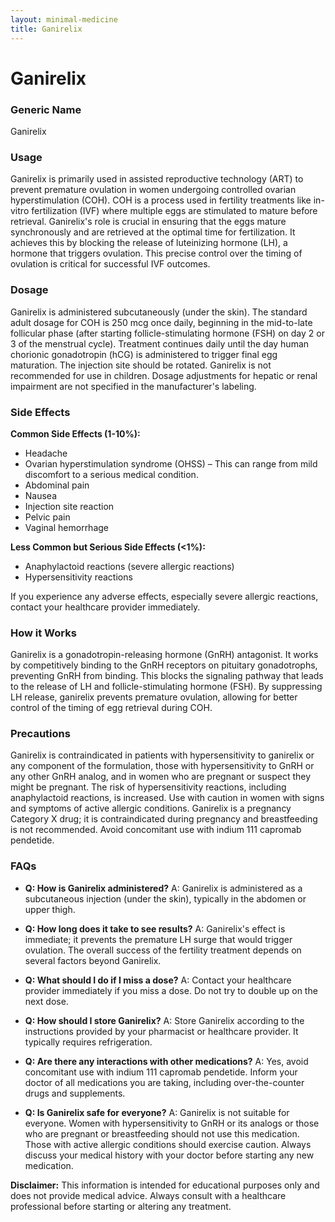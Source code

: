 ```yaml
---
layout: minimal-medicine
title: Ganirelix
---
```


# Ganirelix
### Generic Name
Ganirelix

### Usage
Ganirelix is primarily used in assisted reproductive technology (ART) to prevent premature ovulation in women undergoing controlled ovarian hyperstimulation (COH).  COH is a process used in fertility treatments like in-vitro fertilization (IVF) where multiple eggs are stimulated to mature before retrieval.  Ganirelix's role is crucial in ensuring that the eggs mature synchronously and are retrieved at the optimal time for fertilization.  It achieves this by blocking the release of luteinizing hormone (LH), a hormone that triggers ovulation.  This precise control over the timing of ovulation is critical for successful IVF outcomes.

### Dosage
Ganirelix is administered subcutaneously (under the skin). The standard adult dosage for COH is 250 mcg once daily, beginning in the mid-to-late follicular phase (after starting follicle-stimulating hormone (FSH) on day 2 or 3 of the menstrual cycle). Treatment continues daily until the day human chorionic gonadotropin (hCG) is administered to trigger final egg maturation.  The injection site should be rotated.  Ganirelix is not recommended for use in children.  Dosage adjustments for hepatic or renal impairment are not specified in the manufacturer's labeling.

### Side Effects
**Common Side Effects (1-10%):**

* Headache
* Ovarian hyperstimulation syndrome (OHSS) – This can range from mild discomfort to a serious medical condition.  
* Abdominal pain
* Nausea
* Injection site reaction
* Pelvic pain
* Vaginal hemorrhage


**Less Common but Serious Side Effects (<1%):**

* Anaphylactoid reactions (severe allergic reactions)
* Hypersensitivity reactions

If you experience any adverse effects, especially severe allergic reactions, contact your healthcare provider immediately.


### How it Works
Ganirelix is a gonadotropin-releasing hormone (GnRH) antagonist.  It works by competitively binding to the GnRH receptors on pituitary gonadotrophs, preventing GnRH from binding. This blocks the signaling pathway that leads to the release of LH and follicle-stimulating hormone (FSH). By suppressing LH release, ganirelix prevents premature ovulation, allowing for better control of the timing of egg retrieval during COH.

### Precautions
Ganirelix is contraindicated in patients with hypersensitivity to ganirelix or any component of the formulation, those with hypersensitivity to GnRH or any other GnRH analog, and in women who are pregnant or suspect they might be pregnant.  The risk of hypersensitivity reactions, including anaphylactoid reactions, is increased.  Use with caution in women with signs and symptoms of active allergic conditions.  Ganirelix is a pregnancy Category X drug; it is contraindicated during pregnancy and breastfeeding is not recommended.  Avoid concomitant use with indium 111 capromab pendetide.

### FAQs

* **Q: How is Ganirelix administered?**  A: Ganirelix is administered as a subcutaneous injection (under the skin), typically in the abdomen or upper thigh.

* **Q: How long does it take to see results?** A:  Ganirelix's effect is immediate; it prevents the premature LH surge that would trigger ovulation.  The overall success of the fertility treatment depends on several factors beyond Ganirelix.

* **Q: What should I do if I miss a dose?** A: Contact your healthcare provider immediately if you miss a dose.  Do not try to double up on the next dose.

* **Q: How should I store Ganirelix?** A: Store Ganirelix according to the instructions provided by your pharmacist or healthcare provider.  It typically requires refrigeration.

* **Q: Are there any interactions with other medications?** A: Yes, avoid concomitant use with indium 111 capromab pendetide.  Inform your doctor of all medications you are taking, including over-the-counter drugs and supplements.

* **Q: Is Ganirelix safe for everyone?** A: Ganirelix is not suitable for everyone. Women with hypersensitivity to GnRH or its analogs or those who are pregnant or breastfeeding should not use this medication.  Those with active allergic conditions should exercise caution.  Always discuss your medical history with your doctor before starting any new medication.


**Disclaimer:** This information is intended for educational purposes only and does not provide medical advice.  Always consult with a healthcare professional before starting or altering any treatment.
